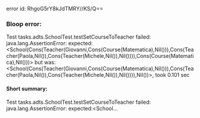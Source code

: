 error id: RhgoG5rY8kJdTMRY//KS/Q==
### Bloop error:

Test tasks.adts.SchoolTest.testSetCourseToTeacher failed: java.lang.AssertionError: expected:<School(Cons(Teacher(Giovanni,Cons(Course(Matematica),Nil())),Cons(Teacher(Paola,Nil()),Cons(Teacher(Michele,Nil()),Nil()))),Cons(Course(Matematica),Nil()))> but was:<School(Cons(Teacher(Giovanni,Cons(Course(Matematica),Nil())),Cons(Teacher(Paola,Nil()),Cons(Teacher(Michele,Nil()),Nil()))),Nil())>, took 0.101 sec
#### Short summary: 

Test tasks.adts.SchoolTest.testSetCourseToTeacher failed: java.lang.AssertionError: expected:<School...